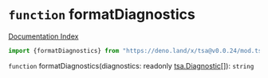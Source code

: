 # `function` formatDiagnostics

[Documentation Index](../README.md)

```ts
import {formatDiagnostics} from "https://deno.land/x/tsa@v0.0.24/mod.ts"
```

`function` formatDiagnostics(diagnostics: readonly [tsa.Diagnostic](../private.interface.Diagnostic/README.md)\[]): `string`